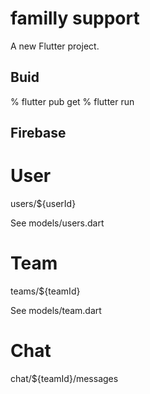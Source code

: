 # familly support

A new Flutter project.

## Buid

% flutter pub get
% flutter run

## Firebase

# User

users/${userId}

See models/users.dart


# Team

teams/${teamId}

See models/team.dart


# Chat

chat/${teamId}/messages

